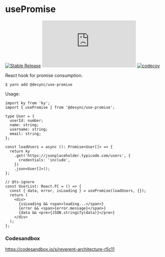 # usePromise

[![Stable Release](https://img.shields.io/npm/v/@desync/use-promise.svg)](https://npm.im/@desync/use-promise) [![gzip size](https://img.badgesize.io/https://unpkg.com/@desync/use-promise@latest/dist/use-promise.umd.production.min.js?compression=gzip)](https://unpkg.com/@desync/use-promise@latest/dist/use-promise.umd.production.min.js) [![codecov](https://codecov.io/gh/belgattitude/desync/branch/master/graph/badge.svg?flag=usePromise)](https://codecov.io/gh/belgattitude/desync)

React hook for promise consumption.

```
$ yarn add @desync/use-promise
```

Usage:

```tsx
import ky from 'ky';
import { usePromise } from '@desync/use-promise';

type User = {
  userId: number;
  name: string;
  username: string;
  email: string;
};

const loadUsers = async (): Promise<User[]> => {
  return ky
    .get('https://jsonplaceholder.typicode.com/users', {
      credentials: 'include',
    })
    .json<User[]>();
};

// @ts-ignore
const UserList: React.FC = () => {
  const { data, error, isLoading } = usePromise(loadUsers, {});
  return (
    <div>
      {isLoading && <span>loading...</span>}
      {error && <span>{error.message}</span>}
      {data && <pre>{JSON.stringify(data)}</pre>}
    </div>
  );
};
```

### Codesandbox

https://codesandbox.io/s/reverent-architecture-r5c11
